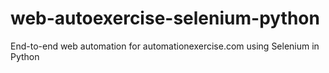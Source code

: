 # web-autoexercise-selenium-python
End-to-end web automation for automationexercise.com using Selenium in Python
